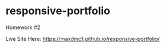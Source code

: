 # responsive-portfolio
Homework #2

Live Site Here: https://maxdmc1.github.io/responsive-portfolio/
